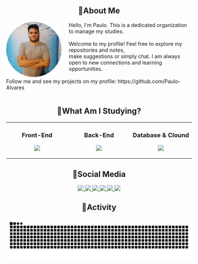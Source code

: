 ## <div align="center">👋About Me</div>

<p align="left">
  <img src="../me.png" align="left" height="150" style="margin-right: 20px;">
  Hello, I'm Paulo. This is a dedicated organization to manage my studies. <br><br>
  Welcome to my profile! Feel free to explore my repositories and notes, <br>
  make suggestions or simply chat. I am always open to new connections and learning opportunities. <br><br>
  Follow me and see my projects on my profile: https://github.com/Paulo-Alvares
</p>
<div style="clear: both;"></div>


## <div align="center">📕What Am I Studying?</div>

<table align="center"><tr>
  <td valign="top" width="20%">
      
  ### <div align="center"> Front-End </div>
      
  <p align="center">
    <img src="https://iconsverse.vercel.app/icons?i=html,css,js,ts,react,tailwind&perline=3" />
  </p>
  </td>
  
  <td valign="top" width="20%">

  ### <div align="center"> Back-End </div>

  <p align="center">
    <img src="https://iconsverse.vercel.app/icons?i=nodejs,java,spring,python,php&perline=3" />
  </p>
  </td>
  
  <td valign="top" width="20%">

  ### <div align="center"> Database & Clound</div>

  <p align="center">
    <img src="https://iconsverse.vercel.app/icons?i=mysql,mongo,azure&perline=3" />
  </p>
  </td>
</tr></table>

## <div align="center">📱Social Media</div>
<div align="center"> 
  <a href="https://github.com/Paulo-Alvares" target="_blank">
    <img src="https://img.shields.io/badge/GitHub-000000?style=for-the-badge&logo=github&logoColor=white" target="_blank">
  </a>
  <a href = "mailto:pauloalvares66@gmail.com">
    <img src="https://img.shields.io/badge/Gmail-D14836?style=for-the-badge&logo=gmail&logoColor=white" target="_blank">
  </a>
  <a href="https://www.linkedin.com/in/paulo-alvares/" target="_blank">
    <img src="https://img.shields.io/badge/-LinkedIn-%230077B5?style=for-the-badge&logo=linkedin&logoColor=white" target="_blank">
  </a> 
  <a href="https://www.instagram.com/paulo_10111/" target="_blank">
    <img src="https://img.shields.io/badge/-Instagram-%23E4405F?style=for-the-badge&logo=instagram&logoColor=white" target="_blank">
  </a>
  <a href="https://www.facebook.com/paulogabriel.alvares" target="_blank">
    <img src="https://img.shields.io/badge/Facebook-1877F2?style=for-the-badge&logo=facebook&logoColor=white" target="_blank">
  </a>
  <a href="https://codepen.io/Poulos-Alvares" target="_blank">
    <img src="https://img.shields.io/badge/Codepen-000000?style=for-the-badge&logo=codepen&logoColor=white" target="_blank">
  </a>
</div>

## <div align="center">🏃Activity</div>

<div align="center">
  <img src="https://github.com/Paulo-Alvares/Paulo-Alvares/blob/output/github-contribution-grid-snake-dark.svg" alt="snake gif">
</div>

